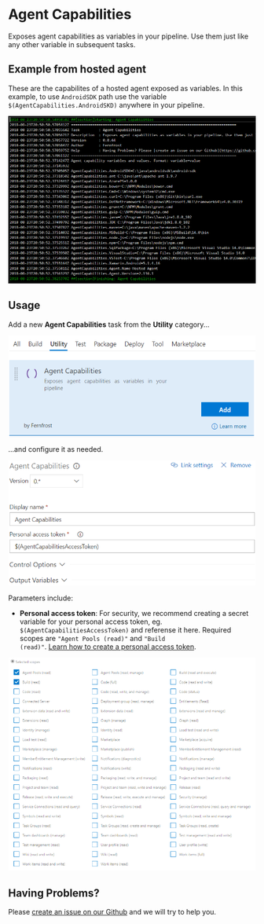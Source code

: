 # Agent Capabilities
Exposes agent capabilities as variables in your pipeline. Use them just like any other variable in subsequent tasks.

## Example from hosted agent
These are the capabilites of a hosted agent exposed as variables.
In this example, to use <code>AndroidSDK</code> path use the variable <code>$(AgentCapabilities.AndroidSKD)</code> anywhere in your pipeline.

![Variable samples](images/variable_samples.png)

## Usage
Add a new **Agent Capabilities** task from the **Utility** category...

![Task](images/task.png)

...and configure it as needed.

![Parameters](images/parameters.png)

Parameters include:
* **Personal access token**: For security, we recommend creating a secret variable for your personal access token, eg. <code>$(AgentCapabilitiesAccessToken)</code> and referense it here. Required scopes are <code>"Agent Pools (read)"</code> and <code>"Build (read)"</code>.
[Learn how to create a personal access token](https://docs.microsoft.com/en-us/vsts/organizations/accounts/use-personal-access-tokens-to-authenticate?view=vsts).

![Personal access token](images/scopes.png)

## Having Problems?
Please [create an issue on our Github](https://github.com/Fernfrost/vsts-task-agent-capabilities/issues) and we will try to help you.